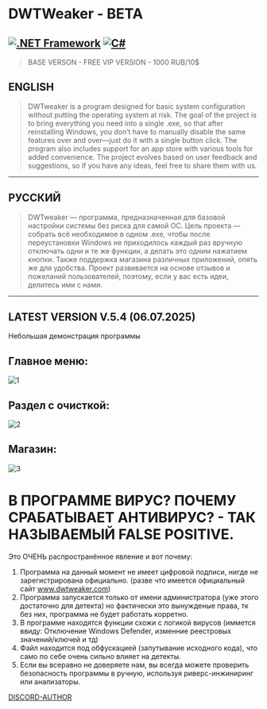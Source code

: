 # DWTWeaker - BETA

[![.NET Framework](https://img.shields.io/badge/.NET_Framework-4.8-blueviolet?logo=dotnet)](https://dotnet.microsoft.com/download/dotnet-framework)
[![C#](https://img.shields.io/badge/C%23-7.3-brightgreen?logo=csharp)](https://learn.microsoft.com/dotnet/csharp/whats-new/csharp-7-3)
---

> BASE VERSON - FREE
> VIP VERSION -  1000 RUB/10$

## ENGLISH

> DWTweaker is a program designed for basic system configuration without putting the operating system at risk. The goal of the project is to bring everything you need into a single .exe, so that after reinstalling Windows, you don’t have to manually disable the same features over and over—just do it with a single button click. The program also includes support for an app store with various tools for added convenience. The project evolves based on user feedback and suggestions, so if you have any ideas, feel free to share them with us.

---

## РУССКИЙ

> DWTweaker — программа, предназначенная для базовой настройки системы без риска для самой ОС. Цель проекта — собрать всё необходимое в одном .exe, чтобы после переустановки Windows не приходилось каждый раз вручную отключать одни и те же функции, а делать это одним нажатием кнопки. Также поддержка магазина различных приложений, опять же для удобства. Проект развивается на основе отзывов и пожеланий пользователей, поэтому, если у вас есть идеи, делитесь ими с нами.

---

## LATEST VERSION V.5.4 (06.07.2025)

Небольшая демонстрация программы

## Главное меню:
![1](https://github.com/user-attachments/assets/e212ca57-bebe-4e6e-b0c8-58913e7a22ff)

## Раздел с очисткой:
![2](https://github.com/user-attachments/assets/4a506646-802a-47e6-80ff-bc5293f88aaf)

## Магазин:
![3](https://github.com/user-attachments/assets/120c844d-d894-4892-ad45-07e99685401d)

# В ПРОГРАММЕ ВИРУС? ПОЧЕМУ СРАБАТЫВАЕТ АНТИВИРУС? - ТАК НАЗЫВАЕМЫЙ FALSE POSITIVE.
Это ОЧЕНЬ распространённое явление и вот почему:

1. Программа на данный момент не имеет цифровой подписи, нигде не зарегистрирована официально. (разве что имеется официальный сайт www.dwtweaker.com)
2. Программа запускается только от имени администратора (уже этого достаточно для детекта) но фактически это вынужденые права, тк без них, программа не будет работать корретно.
3. В программе находятся функции схожи с логикой вирусов (иммется ввиду: Отключение Windows Defender, изменние реестровых значений/ключей и тд)
4. Файл находится под обфускацией (запутывание исходного кода), что само по себе очень сильно влияет на детекты. 
5. Если вы всеравно не доверяете нам, вы всегда можете проверить безопасность программы в ручную, используя риверс-инжиниринг или анализаторы.

[DISCORD-AUTHOR](https://discord.gg/uMjN6xrDjM)
